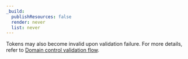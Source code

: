 ```yaml
---
_build:
  publishResources: false
  render: never
  list: never
---
```


Tokens may also become invalid upon validation failure. For more details, refer to [Domain control validation flow](/ssl/edge-certificates/changing-dcv-method/dcv-flow/#dcv-tokens).